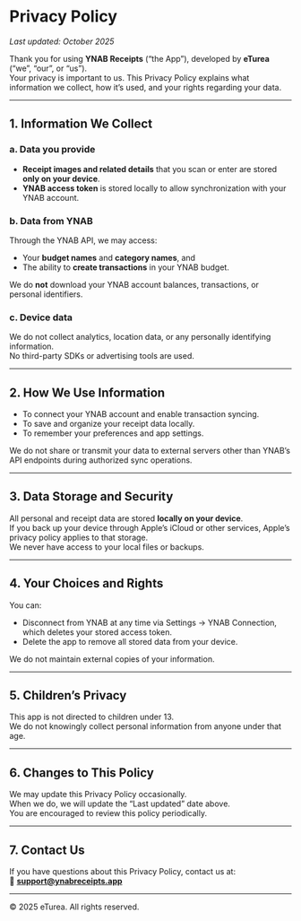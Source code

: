 # Privacy Policy

_Last updated: October 2025_

Thank you for using **YNAB Receipts** (“the App”), developed by **eTurea** (“we”, “our”, or “us”).  
Your privacy is important to us. This Privacy Policy explains what information we collect, how it’s used, and your rights regarding your data.

---

## 1. Information We Collect

### a. Data you provide
- **Receipt images and related details** that you scan or enter are stored **only on your device**.  
- **YNAB access token** is stored locally to allow synchronization with your YNAB account.  

### b. Data from YNAB
Through the YNAB API, we may access:
- Your **budget names** and **category names**, and  
- The ability to **create transactions** in your YNAB budget.  

We do **not** download your YNAB account balances, transactions, or personal identifiers.

### c. Device data
We do not collect analytics, location data, or any personally identifying information.  
No third-party SDKs or advertising tools are used.

---

## 2. How We Use Information

- To connect your YNAB account and enable transaction syncing.  
- To save and organize your receipt data locally.  
- To remember your preferences and app settings.  

We do not share or transmit your data to external servers other than YNAB’s API endpoints during authorized sync operations.

---

## 3. Data Storage and Security

All personal and receipt data are stored **locally on your device**.  
If you back up your device through Apple’s iCloud or other services, Apple’s privacy policy applies to that storage.  
We never have access to your local files or backups.

---

## 4. Your Choices and Rights

You can:
- Disconnect from YNAB at any time via Settings → YNAB Connection, which deletes your stored access token.  
- Delete the app to remove all stored data from your device.  

We do not maintain external copies of your information.

---

## 5. Children’s Privacy

This app is not directed to children under 13.  
We do not knowingly collect personal information from anyone under that age.

---

## 6. Changes to This Policy

We may update this Privacy Policy occasionally.  
When we do, we will update the “Last updated” date above.  
You are encouraged to review this policy periodically.

---

## 7. Contact Us

If you have questions about this Privacy Policy, contact us at:  
📧 **support@ynabreceipts.app**

---

© 2025 eTurea. All rights reserved.